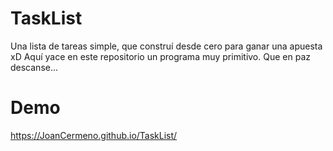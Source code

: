 # TaskList
Una lista de tareas simple, que construí desde cero para ganar una apuesta xD
Aquí yace en este repositorio un programa muy primitivo. Que en paz descanse...


# Demo 
https://JoanCermeno.github.io/TaskList/
